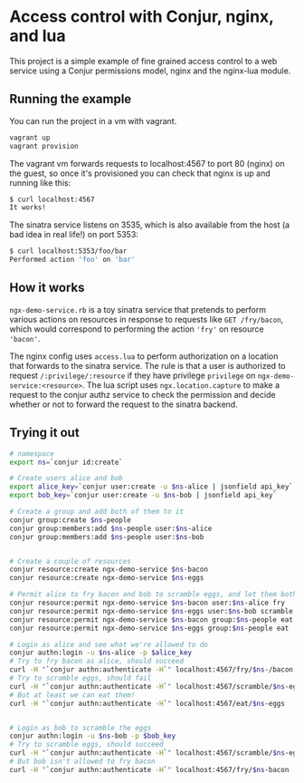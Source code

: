 Access control with Conjur, nginx, and lua
===========================================

This project is a simple example of fine grained access control to 
a web service using a Conjur permissions model, nginx and the nginx-lua
module.

Running the example
--------------------
You can run the project in a vm with vagrant.  

```sh
vagrant up
vagrant provision
```

The vagrant vm forwards requests to localhost:4567 to port 80 (nginx) on the guest, so 
once it's provisioned you can check that nginx is up and running like this:

```sh
$ curl localhost:4567
It works!
```

The sinatra service listens on 3535, which is also available from the host (a bad idea in 
real life!) on port 5353:

```sh
$ curl localhost:5353/foo/bar
Performed action 'foo' on 'bar'
```

How it works
------------
`ngx-demo-service.rb` is a toy sinatra service that pretends to perform various
actions on resources in response to requests like `GET /fry/bacon`, which would
correspond to performing the action `'fry'` on resource `'bacon'`.

The nginx config uses `access.lua` to perform authorization on a location that forwards
to the sinatra service.  The rule is that a user is authorized to request `/:privilege/:resource`
if they have privilege `privilege` on `ngx-demo-service:<resource>`.  The lua script uses
`ngx.location.capture` to make a request to the conjur authz service to check the permission
and decide whether or not to forward the request to the sinatra backend.

Trying it out
--------------

```sh
# namespace
export ns=`conjur id:create`

# Create users alice and bob
export alice_key=`conjur user:create -u $ns-alice | jsonfield api_key`
export bob_key=`conjur user:create -u $ns-bob | jsonfield api_key`

# Create a group and add both of them to it
conjur group:create $ns-people
conjur group:members:add $ns-people user:$ns-alice
conjur group:members:add $ns-people user:$ns-bob


# Create a couple of resources
conjur resource:create ngx-demo-service $ns-bacon
conjur resource:create ngx-demo-service $ns-eggs

# Permit alice to fry bacon and bob to scramble eggs, and let them both eat bacon and eggs
conjur resource:permit ngx-demo-service $ns-bacon user:$ns-alice fry
conjur resource:permit ngx-demo-service $ns-eggs user:$ns-bob scramble
conjur resource:permit ngx-demo-service $ns-bacon group:$ns-people eat
conjur resource:permit ngx-demo-service $ns-eggs group:$ns-people eat

# Login as alice and see what we're allowed to do
conjur authn:login -u $ns-alice -p $alice_key
# Try to fry bacon as alice, should succeed
curl -H "`conjur authn:authenticate -H`" localhost:4567/fry/$ns-/bacon
# Try to scramble eggs, should fail
curl -H "`conjur authn:authenticate -H`" localhost:4567/scramble/$ns-eggs
# But at least we can eat them!
curl -H "`conjur authn:authenticate -H`" localhost:4567/eat/$ns-eggs


# Login as bob to scramble the eggs
conjur authn:login -u $ns-bob -p $bob_key
# Try to scramble eggs, should succeed
curl -H "`conjur authn:authenticate -H`" localhost:4567/scramble/$ns-eggs
# But bob isn't allowed to fry bacon
curl -H "`conjur authn:authenticate -H`" localhost:4567/fry/$ns-bacon
```




